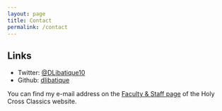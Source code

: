 ```yaml
---
layout: page
title: Contact
permalink: /contact
---
```


## Links
- Twitter: [@DLibatique10](https://twitter.com/dlibatique10)
- Github: [dlibatique](https://github.com/dlibatique)

You can find my e-mail address on the [Faculty & Staff page](https://www.holycross.edu/academics/programs/classics/faculty-staff) of the Holy Cross Classics website.
